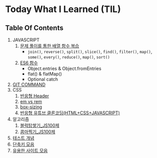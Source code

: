 # Today What I Learned (TIL)

## Table Of Contents

1. JAVASCRIPT
    1) [문제 풀이를 통한 배열 함수 복습](./article/javascript/array_function.js)
        - `join()`, `reverse()`, `split()`, `slice()`, `find()`, `filter()`, `map()`, `some()`, `every()`, `reduce()`, `map()`, `sort()`
    2) [ES6 함수](./article/javascript/es6_function.md)
        - Object.entries & Object.fromEntries
        - flat() & flatMap()
        - Optional catch
2. [GIT COMMAND](./article/git/git.md)
3. CSS
    1) [반응형 Header](.\article\CSS\responsibleHeader\responsibleHeader.css)
    2) [em vs rem](.\article\CSS\EMvsREM\EMvsREM.md)
    3) [box-sizing](article\CSS\box-sizing\box-sizing.html)
    4) [반응형 유튜브 클론코딩(HTML+CSS+JAVASCRIPT)](article\CSS\youtube-mobile\youtube-mobile.md)
4. 알고리즘
    1) [블럭탑쌓기_JS100제](.\article\알고리즘\블럭탑쌓기_JS100제.md)
    2) [콤마찍기_JS100제](.\article\알고리즘\콤마찍기_JS100제.md)
5. [테스트 개념](./article/테스트/동적테스트_및_명세기반_테스트_개념.md)
6. [단축키 모음](./article/단축키_모음.md)
7. [유용한 사이트 모음](./article/유용한_사이트_모음.md)